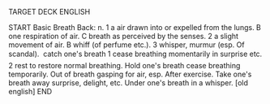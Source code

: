 TARGET DECK
ENGLISH

START
Basic
Breath
Back: n. 1 a air drawn into or expelled from the lungs. B one respiration of air. C breath as perceived by the senses. 2 a slight movement of air. B whiff (of perfume etc.). 3 whisper, murmur (esp. Of scandal).  catch one's breath 1 cease breathing momentarily in surprise etc. 2 rest to restore normal breathing. Hold one's breath cease breathing temporarily. Out of breath gasping for air, esp. After exercise. Take one's breath away surprise, delight, etc. Under one's breath in a whisper. [old english]
END
